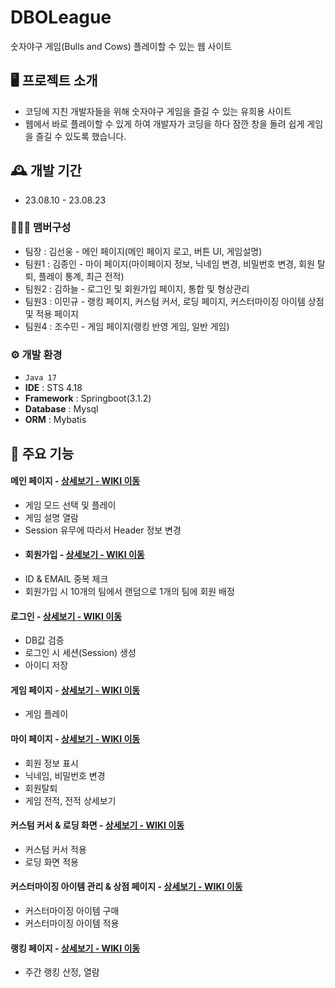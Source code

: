 # DBOLeague
숫자야구 게임(Bulls and Cows) 플레이할 수 있는 웹 사이트

## 🖥️ 프로젝트 소개
-	코딩에 지친 개발자들을 위해 숫자야구 게임을 즐길 수 있는 유희용 사이트
-	웹에서 바로 플레이할 수 있게 하여 개발자가 코딩을 하다 잠깐 창을 돌려 쉽게 게임을 즐길 수 있도록 했습니다.

## 🕰️ 개발 기간
* 23.08.10 - 23.08.23

### 🧑‍🤝‍🧑 맴버구성
 - 팀장  : 김선웅 - 메인 페이지(메인 페이지 로고, 버튼 UI, 게임설명)
 - 팀원1 : 김종인 - 마이 페이지(마이페이지 정보, 닉네임 변경, 비밀번호 변경, 회원 탈퇴, 플레이 통계, 최근 전적)
 - 팀원2 : 김하늘 - 로그인 및 회원가입 페이지, 통합 및 형상관리
 - 팀원3 : 이민규 - 랭킹 페이지, 커스텀 커서, 로딩 페이지, 커스터마이징 아이템 상점 및 적용 페이지
 - 팀원4 : 조수민 - 게임 페이지(랭킹 반영 게임, 일반 게임)

### ⚙️ 개발 환경
- `Java 17`
- **IDE** : STS 4.18
- **Framework** : Springboot(3.1.2)
- **Database** : Mysql
- **ORM** : Mybatis

## 📌 주요 기능
#### 메인 페이지 - <a href="https://github.com/ha-neu1/DBOLeague/wiki/%EB%A9%94%EC%9D%B8-%ED%8E%98%EC%9D%B4%EC%A7%80" >상세보기 - WIKI 이동</a>
- 게임 모드 선택 및 플레이
- 게임 설명 열람
- Session 유무에 따라서 Header 정보 변경
- #### 회원가입 - <a href="https://github.com/ha-neu1/DBOLeague/wiki/%ED%9A%8C%EC%9B%90%EA%B0%80%EC%9E%85" >상세보기 - WIKI 이동</a>
- ID & EMAIL 중복 체크
- 회원가입 시 10개의 팀에서 랜덤으로 1개의 팀에 회원 배정
#### 로그인 - <a href="https://github.com/ha-neu1/DBOLeague/wiki/%EB%A1%9C%EA%B7%B8%EC%9D%B8" >상세보기 - WIKI 이동</a>
- DB값 검증
- 로그인 시 세션(Session) 생성
- 아이디 저장
#### 게임 페이지 - <a href="https://github.com/ha-neu1/DBOLeague/wiki/%EA%B2%8C%EC%9E%84-%ED%8E%98%EC%9D%B4%EC%A7%80" >상세보기 - WIKI 이동</a>
- 게임 플레이
#### 마이 페이지 - <a href="https://github.com/ha-neu1/DBOLeague/wiki/%EB%A7%88%EC%9D%B4-%ED%8E%98%EC%9D%B4%EC%A7%80" >상세보기 - WIKI 이동</a>
- 회원 정보 표시
- 닉네임, 비밀번호 변경
- 회원탈퇴
- 게임 전적, 전적 상세보기
#### 커스텀 커서 & 로딩 화면 - <a href="https://github.com/ha-neu1/DBOLeague/wiki/%EC%BB%A4%EC%8A%A4%ED%85%80-%EC%BB%A4%EC%84%9C-&-%EB%A1%9C%EB%94%A9-%ED%99%94%EB%A9%B4" >상세보기 - WIKI 이동</a>
- 커스텀 커서 적용
- 로딩 화면 적용
#### 커스터마이징 아이템 관리 & 상점 페이지 - <a href="https://github.com/ha-neu1/DBOLeague/wiki/%EC%BB%A4%EC%8A%A4%ED%85%80-%EC%95%84%EC%9D%B4%ED%85%9C-%ED%8E%98%EC%9D%B4%EC%A7%80" >상세보기 - WIKI 이동</a>
- 커스터마이징 아이템 구매
- 커스터마이징 아이템 적용
#### 랭킹 페이지 - <a href="https://github.com/ha-neu1/DBOLeague/wiki/%EB%9E%AD%ED%82%B9%ED%8E%98%EC%9D%B4%EC%A7%80" >상세보기 - WIKI 이동</a>
- 주간 랭킹 산정, 열람

